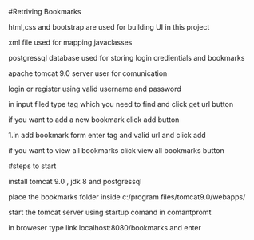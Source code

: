 #Retriving Bookmarks

html,css and bootstrap are used for building UI in this project

xml file used for mapping javaclasses

postgressql database used for storing login credientials and bookmarks

apache tomcat 9.0 server user for comunication

login or register using valid username and password

in input filed type tag which you need to find and click get url button

if you want to add a new bookmark click add button

  1.in add bookmark form enter tag and valid url and click add
  
if you want to view all bookmarks click view all bookmarks button


#steps to start

install tomcat 9.0 , jdk 8 and postgressql

place the bookmarks folder inside c:/program files/tomcat9.0/webapps/

start the tomcat server using startup comand in comantpromt

in broweser type link localhost:8080/bookmarks and enter

